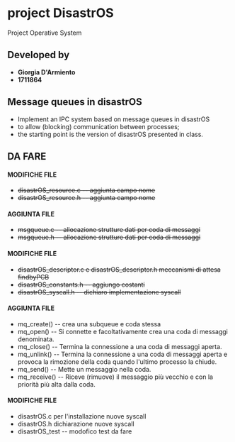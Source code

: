 # project DisastrOS

Project Operative System

## Developed by
- **Giorgia D'Armiento**
- **1711864**

## Message queues in disastrOS 
- Implement an IPC system based on message queues in disastrOS
- to allow (blocking) communication between processes;
- the starting point is the version of disastrOS presented in class.

## DA FARE

#### MODIFICHE FILE
- <del>disastrOS_resource.c -- aggiunta campo nome</del>
- <del>disastrOS_resource.h -- aggiunta campo nome</del> 

#### AGGIUNTA FILE
- <del>msgqueue.c -- allocazione strutture dati per coda di messaggi</del>
- <del>msgqueue.h -- allocazione strutture dati per coda di messaggi</del>

#### MODIFICHE FILE
- <del>disastrOS_descriptor.c e disastrOS_descriptor.h meccanismi di attesa findbyPCB</del>
- <del>disastrOS_constants.h -- aggiungo costanti</del>
- <del>disastrOS_syscall.h -- dichiaro implementazione syscall</del>

#### AGGIUNTA FILE
- mq_create() -- crea una subqueue e coda stessa
- mq_open() -- Si connette e facoltativamente crea una coda di messaggi denominata.
- mq_close() -- Termina la connessione a una coda di messaggi aperta.
- mq_unlink() -- Termina la connessione a una coda di messaggi aperta e provoca la rimozione della coda quando l'ultimo processo la chiude.
- mq_send() -- Mette un messaggio nella coda.
- mq_receive() -- Riceve (rimuove) il messaggio più vecchio e con la priorità più alta dalla coda.

#### MODIFICHE FILE
- disastrOS.c per l'installazione nuove syscall
- disastrOS.h dichiarazione nuove syscall
- disastrOS_test -- modofico test da fare

